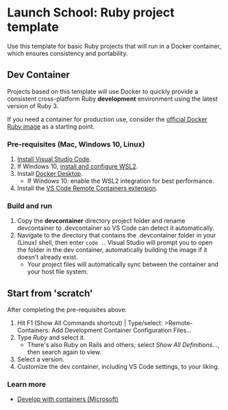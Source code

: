 # Launch School: Ruby project template

Use this template for basic Ruby projects that will run in a Docker container, which ensures consistency and portability.

## Dev Container
Projects based on this template will use Docker to quickly provide a consistent cross-platform Ruby **development** environment using the latest version of Ruby 3.

If you need a container for production use, consider the [official Docker Ruby image](https://hub.docker.com/_/ruby) as a starting point.

### Pre-requisites (Mac, Windows 10, Linux)
1. [Install Visual Studio Code](https://code.visualstudio.com/).
2. If Windows 10, [install and configure WSL2](https://docs.microsoft.com/en-us/windows/wsl/install-win10).
3. Install [Docker Desktop](https://www.docker.com/products/docker-desktop).
   - If Windows 10: enable the WSL2 integration for best performance.
4. Install the [VS Code Remote Containers extension](https://marketplace.visualstudio.com/items?itemName=ms-vscode-remote.remote-containers).

### Build and run
1. Copy the **devcontainer** directory project folder and rename devcontainer to .devcontainer so VS Code can detect it automatically.
2. Navigate to the directory that contains the .devcontainer folder in your (Linux) shell, then enter `code .`. Visual Studio will prompt you to open the folder in the dev container, automatically building the image if it doesn't already exist.
   - Your project files will automatically sync between the container and your host file system.

## Start from 'scratch'
After completing the pre-requisites above:
1. Hit F1 (Show All Commands shortcut) | Type/select: >Remote-Containers: Add Development Container Configuration Files...
2. Type *Ruby* and select it.
   - There's also Ruby on Rails and others; select *Show All Definitions...*, then search again to view.
3. Select a version.
4. Customize the dev container, including VS Code settings, to your liking.

### Learn more
- [Develop with containers (Microsoft)](https://code.visualstudio.com/learn/develop-cloud/containers)